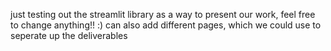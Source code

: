 just testing out the streamlit library as a way to present our work, feel free to change anything!! :)
can also add different pages, which we could use to seperate up the deliverables 
